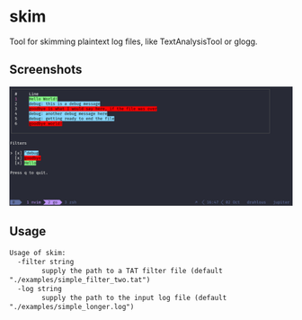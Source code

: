 # skim

Tool for skimming plaintext log files, like TextAnalysisTool or glogg.

## Screenshots

![Skim example usage](./screenshots/skim.png)

## Usage

```text
Usage of skim:
  -filter string
        supply the path to a TAT filter file (default "./examples/simple_filter_two.tat")
  -log string
        supply the path to the input log file (default "./examples/simple_longer.log")
```
